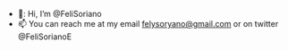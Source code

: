 - 👋: Hi, I’m @FeliSoriano
- 📫 You can reach me at my email felysoryano@gmail.com or on twitter @FeliSorianoE

<!---
FeliSoriano/FeliSoriano is a ✨ special ✨ repository because its `README.md` (this file) appears on your GitHub profile.
You can click the Preview link to take a look at your changes.
--->
